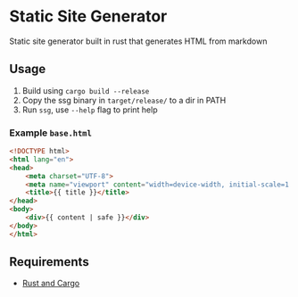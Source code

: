 # Static Site Generator

Static site generator built in rust that generates HTML from markdown

## Usage

1. Build using `cargo build --release`
2. Copy the ssg binary in `target/release/` to a dir in PATH
3. Run `ssg`, use `--help` flag to print help

### Example `base.html`
```html
<!DOCTYPE html>
<html lang="en">
<head>
    <meta charset="UTF-8">
    <meta name="viewport" content="width=device-width, initial-scale=1.0">
    <title>{{ title }}</title>
</head>
<body>
    <div>{{ content | safe }}</div>
</body>
</html>
```

## Requirements
- [Rust and Cargo](https://rustup.rs/)
